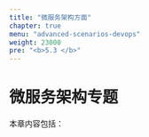 ```yaml
---
title: "微服务架构方面"
chapter: true
menu: "advanced-scenarios-devops"
weight: 23000
pre: "<b>5.3 </b>"
---
```


# 微服务架构专题

本章内容包括：


